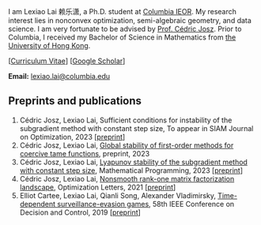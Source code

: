 

I am Lexiao Lai 赖乐潇, a Ph.D. student at [Columbia IEOR](https://ieor.columbia.edu/). My research interest lies in nonconvex optimization, semi-algebraic geometry, and data science. I am very fortunate to be advised by [Prof. Cédric Josz](https://sites.google.com/site/cedricjosz/). Prior to Columbia, I received my Bachelor of Science in Mathematics from [the University of Hong Kong](https://www.hku.hk/).

[[Curriculum Vitae](/Lai_Lexiao_CV.pdf)]     [[Google Scholar](https://scholar.google.com/citations?user=pMOxAswAAAAJ&hl=en)]


**Email:** lexiao.lai@columbia.edu  

## Preprints and publications
1. Cédric Josz, Lexiao Lai, Sufficient conditions for instability of the subgradient method with constant step size, To appear in SIAM Journal on Optimization, 2023 [[preprint]((https://arxiv.org/abs/2211.14852))]
2. Cédric Josz, Lexiao Lai, [Global stability of first-order methods for coercive tame functions](/Global_stability_of_first_order_methods.pdf), preprint, 2023
3. Cédric Josz, Lexiao Lai, [Lyapunov stability of the subgradient method with constant step size](https://doi.org/10.1007/s10107-023-01936-6), Mathematical Programming, 2023 [[preprint](https://arxiv.org/abs/2211.14850)]
3. Cédric Josz, Lexiao Lai, [Nonsmooth rank-one matrix factorization landscape](https://doi.org/10.1007/s11590-021-01819-9), Optimization Letters, 2021 [[preprint](https://arxiv.org/abs/2211.14848)]
4. Elliot Cartee, Lexiao Lai, Qianli Song, Alexander Vladimirsky, [Time-dependent surveillance-evasion games](https://eikonal-equation.github.io/TimeDependent_SEG/), 58th IEEE Conference on Decision and Control, 2019 [[preprint](https://arxiv.org/abs/1903.01332)]

<br><br><br><br><br><br><br><br><br><br><br><br><br><br><br><br><br><br><br><br><br><br><script type="text/javascript" id="clustrmaps" src="//cdn.clustrmaps.com/map_v2.js?cl=ffffff&w=150&t=tt&d=Gdy9sgTo6hTpkNAjMHFIYVC3ZGv6K11WYiFCowwOQJQ&co=2d78ad&cmo=3acc3a&cmn=ff5353&ct=ffffff"></script>
